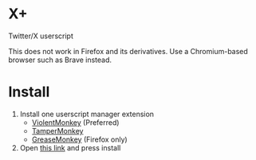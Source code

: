 # X+

Twitter/X userscript

This does not work in Firefox and its derivatives. Use a Chromium-based browser such as Brave instead.

# Install

1. Install one userscript manager extension
    - [ViolentMonkey](https://violentmonkey.github.io/get-it/) (Preferred)
    - [TamperMonkey](https://www.tampermonkey.net/index.php)
    - [GreaseMonkey](https://addons.mozilla.org/en-US/firefox/addon/greasemonkey/) (Firefox only)
2. Open [this link](https://reino08.github.io/XPlus/X+.user.js) and press install
